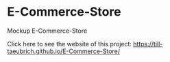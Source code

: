 # E-Commerce-Store

Mockup E-Commerce-Store

Click here to see the website of this project:
https://till-taeubrich.github.io/E-Commerce-Store/
